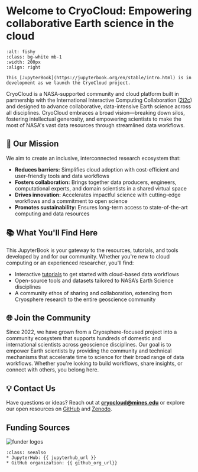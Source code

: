# Welcome to CryoCloud: Empowering collaborative Earth science in the cloud
```{image} img/MinesLogos/stacked_white.png
:alt: fishy
:class: bg-white mb-1
:width: 200px
:align: right
```

```{Note}
This [JupyterBook](https://jupyterbook.org/en/stable/intro.html) is in development as we launch the CryoCloud project.
```
CryoCloud is a NASA-supported community and cloud platform built in partnership with the International Interactive Computing Collaboration ([2i2c](https://2i2c.org/)) and designed to advance collaborative, data-intensive Earth science across all disciplines. CryoCloud embraces a broad vision—breaking down silos, fostering intellectual generosity, and empowering scientists to make the most of NASA's vast data resources through streamlined data workflows.


## 🚀 Our Mission  
We aim to create an inclusive, interconnected research ecosystem that:
- **Reduces barriers:** Simplifies cloud adoption with cost-efficient and user-friendly tools and data workflows
- **Fosters collaboration:** Brings together data producers, engineers, computational experts, and domain scientists in a shared virtual space  
- **Drives innovation:** Accelerates impactful science with cutting-edge workflows and a commitment to open science  
- **Promotes sustainability:** Ensures long-term access to state-of-the-art computing and data resources

## 📚 What You'll Find Here  
This JupyterBook is your gateway to the resources, tutorials, and tools developed by and for our community. Whether you're new to cloud computing or an experienced researcher, you'll find:
- Interactive [tutorials](tutorials/index) to get started with cloud-based data workflows
- Open-source tools and datasets tailored to NASA’s Earth Science disciplines
- A community ethos of sharing and collaboration, extending from Cryosphere research to the entire geoscience community

## 🌐 Join the Community  
Since 2022, we have grown from a Cryosphere-focused project into a community ecosystem that supports hundreds of domestic and international scientists across geoscience disciplines. Our goal is to empower Earth scientists by providing the community and technical mechanisms that accelerate time to science for their broad range of data workflows. Whether you're looking to build workflows, share insights, or connect with others, you belong here.

## 💡 Contact Us  
Have questions or ideas? Reach out at **cryocloud@mines.edu** or explore our open resources on [GitHub](https://github.com/CryoInTheCloud) and [Zenodo](https://zenodo.org/communities/cryointhecloud).

## Funding Sources
![funder logos](../img/funderlogos.png)

```{admonition} Quick links for the event
:class: seealso
* JupyterHub: {{ jupyterhub_url }}
* GitHub organization: {{ github_org_url}}
```

